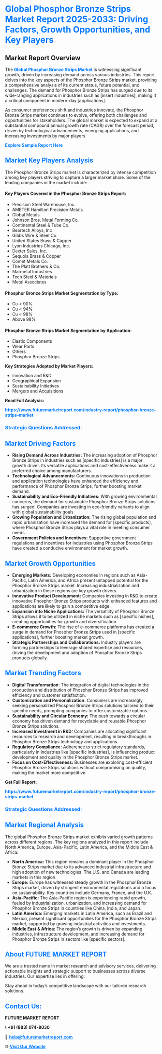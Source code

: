 <h1 style="color: #007BFF;">Global Phosphor Bronze Strips Market Report 2025-2033: Driving Factors, Growth Opportunities, and Key Players</h1>

<section id="overview">
<h2>Market Report Overview</h2>
<p>The <a href="https://www.futuremarketreport.com/industry-report/phosphor-bronze-strips-market" style="color: #007BFF; text-decoration: none;"><strong>Global Phosphor Bronze Strips Market</strong></a> is witnessing significant growth, driven by increasing demand across various industries. This report delves into the key aspects of the Phosphor Bronze Strips market, providing a comprehensive analysis of its current status, future potential, and challenges. The demand for Phosphor Bronze Strips has surged due to its wide-ranging applications in industries such as [insert industries], making it a critical component in modern-day [applications].</p>
<p>As consumer preferences shift and industries innovate, the Phosphor Bronze Strips market continues to evolve, offering both challenges and opportunities for stakeholders. The global market is expected to expand at a substantial compound annual growth rate (CAGR) over the forecast period, driven by technological advancements, emerging applications, and increasing investments by major players.</p>
</section>

<section id="overview">
<p><a href="https://www.futuremarketreport.com/request-sample/reportId=113175" style="color: #007BFF; text-decoration: none;"><strong>Explore Sample Report Here</strong></a></p>
</section>

<section id="key-players">
<h2 style="color: #007BFF;">Market Key Players Analysis</h2>
<p>The Phosphor Bronze Strips market is characterized by intense competition among key players striving to capture a larger market share. Some of the leading companies in the market include:</p>
<h4>Key Players Covered in the Phosphor Bronze Strips Report:</h4>
<ul><li>Precision Steel Warehouse, Inc.</li><li>AMETEK Hamilton Precision Metals</li><li>Global Metals</li><li>Johnson Bros. Metal Forming Co.</li><li>Continental Steel &amp; Tube Co.</li><li>Beartech Alloys, Inc</li><li>Gibbs Wire &amp; Steel Co.</li><li>United States Brass &amp; Copper</li><li>Lyon Industries Chicago, Inc.</li><li>Dexter Sales, Inc.</li><li>Sequoia Brass &amp; Copper</li><li>Comet Metals Co.</li><li>The Platt Brothers &amp; Co.</li><li>Marmetal Industries</li><li>Tech Steel &amp; Materials</li><li>Metal Associates</li></ul>
<h4>Phosphor Bronze Strips Market Segmentation by Type:</h4>
<ul><li>Cu &lt; 90%</li><li>Cu &lt; 94%</li><li>Cu &lt; 98%</li><li>Above 98%</li></ul>

<h4>Phosphor Bronze Strips Market Segmentation by Application:</h4>
<ul><li>Elastic Components</li><li>Wear Parts</li><li>Others</li><li>Phosphor Bronze Strips</li></ul>
<p><strong>Key Strategies Adopted by Market Players:</strong></p>
<ul>
<li>Innovation and R&D</li>
<li>Geographical Expansion</li>
<li>Sustainability Initiatives</li>
<li>Mergers and Acquisitions</li>
</ul>
</section>

<section>
<p><strong>Read Full Analysis: </strong></p><a href="https://www.futuremarketreport.com/industry-report/phosphor-bronze-strips-market" style="color: #007BFF; text-decoration: none;"><strong>https://www.futuremarketreport.com/industry-report/phosphor-bronze-strips-market</strong></a>
<h3 style="color: #007BFF;">Strategic Questions Addressed:</h3>
</section>

<section id="driving-factors">
<h2 style="color: #007BFF;">Market Driving Factors</h2>
<ul>
<li><strong>Rising Demand Across Industries:</strong> The increasing adoption of Phosphor Bronze Strips in industries such as [specific industries] is a major growth driver. Its versatile applications and cost-effectiveness make it a preferred choice among manufacturers.</li>
<li><strong>Technological Advancements:</strong> Continuous innovations in production and application technologies have enhanced the efficiency and performance of Phosphor Bronze Strips, further boosting market demand.</li>
<li><strong>Sustainability and Eco-Friendly Initiatives:</strong> With growing environmental concerns, the demand for sustainable Phosphor Bronze Strips solutions has surged. Companies are investing in eco-friendly variants to align with global sustainability goals.</li>
<li><strong>Growing Population and Urbanization:</strong> The rising global population and rapid urbanization have increased the demand for [specific products], where Phosphor Bronze Strips plays a vital role in meeting consumer needs.</li>
<li><strong>Government Policies and Incentives:</strong> Supportive government regulations and incentives for industries using Phosphor Bronze Strips have created a conducive environment for market growth.</li>
</ul>
</section>

<section id="growth-opportunities">
<h2 style="color: #007BFF;">Market Growth Opportunities</h2>
<ul>
<li><strong>Emerging Markets:</strong> Developing economies in regions such as Asia-Pacific, Latin America, and Africa present untapped potential for the Phosphor Bronze Strips market. Increasing industrialization and urbanization in these regions are key growth drivers.</li>
<li><strong>Innovative Product Development:</strong> Companies investing in R&D to create innovative Phosphor Bronze Strips products with enhanced features and applications are likely to gain a competitive edge.</li>
<li><strong>Expansion into Niche Applications:</strong> The versatility of Phosphor Bronze Strips allows it to be utilized in niche markets such as [specific niches], creating opportunities for growth and diversification.</li>
<li><strong>E-commerce Growth:</strong> The rise of e-commerce platforms has created a surge in demand for Phosphor Bronze Strips used in [specific applications], further boosting market growth.</li>
<li><strong>Strategic Partnerships and Collaborations:</strong> Industry players are forming partnerships to leverage shared expertise and resources, driving the development and adoption of Phosphor Bronze Strips products globally.</li>
</ul>
</section>

<section id="trending-factors">
<h2 style="color: #007BFF;">Market Trending Factors</h2>
<ul>
<li><strong>Digital Transformation:</strong> The integration of digital technologies in the production and distribution of Phosphor Bronze Strips has improved efficiency and customer satisfaction.</li>
<li><strong>Customization and Personalization:</strong> Consumers are increasingly seeking personalized Phosphor Bronze Strips solutions tailored to their specific needs, prompting companies to offer customizable options.</li>
<li><strong>Sustainability and Circular Economy:</strong> The push towards a circular economy has driven demand for recyclable and reusable Phosphor Bronze Strips solutions.</li>
<li><strong>Increased Investment in R&D:</strong> Companies are allocating significant resources to research and development, resulting in breakthroughs in Phosphor Bronze Strips technology and applications.</li>
<li><strong>Regulatory Compliance:</strong> Adherence to strict regulatory standards, particularly in industries like [specific industries], is influencing product development and quality in the Phosphor Bronze Strips market.</li>
<li><strong>Focus on Cost-Effectiveness:</strong> Businesses are exploring cost-efficient Phosphor Bronze Strips solutions without compromising on quality, making the market more competitive.</li>
</ul>
</section>

<section>
<p><strong>Get Full Report: </strong></p><a href="https://www.futuremarketreport.com/industry-report/phosphor-bronze-strips-market" style="color: #007BFF; text-decoration: none;"><strong>https://www.futuremarketreport.com/industry-report/phosphor-bronze-strips-market</strong></a>
<h3 style="color: #007BFF;">Strategic Questions Addressed:</h3>
</section>


<section id="regional-analysis">
<h2 style="color: #007BFF;">Market Regional Analysis</h2>
<p>The global Phosphor Bronze Strips market exhibits varied growth patterns across different regions. The key regions analyzed in this report include North America, Europe, Asia-Pacific, Latin America, and the Middle East & Africa:</p>
<ul>
<li><strong>North America:</strong> This region remains a dominant player in the Phosphor Bronze Strips market due to its advanced industrial infrastructure and high adoption of new technologies. The U.S. and Canada are leading markets in this region.</li>
<li><strong>Europe:</strong> Europe has witnessed steady growth in the Phosphor Bronze Strips market, driven by stringent environmental regulations and a focus on sustainability. Key countries include Germany, France, and the U.K.</li>
<li><strong>Asia-Pacific:</strong> The Asia-Pacific region is experiencing rapid growth, fueled by industrialization, urbanization, and increasing demand for Phosphor Bronze Strips in countries like China, India, and Japan.</li>
<li><strong>Latin America:</strong> Emerging markets in Latin America, such as Brazil and Mexico, present significant opportunities for the Phosphor Bronze Strips market, supported by growing industrial activities and investments.</li>
<li><strong>Middle East & Africa:</strong> The region’s growth is driven by expanding industries, infrastructure development, and increasing demand for Phosphor Bronze Strips in sectors like [specific sectors].</li>
</ul>
</section>

<footer>
<h2 style="color: #007BFF;">About FUTURE MARKET REPORT</h2>
<p>We are a trusted name in market research and advisory services, delivering actionable insights and strategic support to businesses across diverse industries. Our expertise lies in offering:</p>

<p>Stay ahead in today’s competitive landscape with our tailored research solutions.</p>

<h2 style="color: #007BFF;">Contact Us:</h2>
<p><strong>FUTURE MARKET REPORT</strong></p>
<p>📞 <strong>+91 (883) 074-8030</strong></p>
<p>📧 <strong><a href="mailto:help@futuremarketreport.com" style="color: #007BFF;">help@futuremarketreport.com</a></strong></p>
<p>🌐 <strong><a href="https://www.futuremarketreport.com/" style="color: #007BFF;">Visit Our Website</a></strong></p>
</footer>
